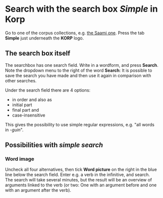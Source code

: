 # Search with the search box *Simple* in Korp

Go to one of the corpus collections, e.g. [the Saami one](http://gtweb.uit.no/korp/). Press the tab **Simple** just underneath the **KORP** logo.

## The search box itself

The searchbox has one search field. Write in a wordform, and press **Search**. Note the dropdown menu to the right of the word **Search**: It is possible to save the search you have made and then use it again in comparison with other searches.

Under the search field there are 4 options:

- in order and also as
- initial part
- final part and
- case-insensitive

This gives the possibility to use simple regular expressions, e.g. "all words in *-guin*".

## Possibilities with *simple search*

### Word image

Uncheck all four alternatives, then tick **Word picture** on the right in the blue line below the search field. Enter e.g. a verb in the infinitive, and search. The search will take several minutes, but the result will be an overview of arguments linked to the verb (or two: One with an argument before and one with an argument after the verb).

